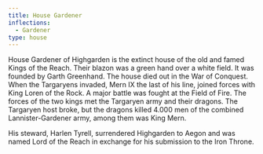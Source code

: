 ```yaml
---
title: House Gardener
inflections:
  - Gardener
type: house
---
```


 House Gardener of Highgarden is the extinct house of the old and famed Kings of the Reach. Their blazon was a green hand over a white field. It was founded by Garth Greenhand. The house died out in the War of Conquest. When the Targaryens invaded, Mern IX the last of his line, joined forces with King Loren of the Rock. A major battle was fought at the Field of Fire. The forces of the two kings met the Targaryen army and their dragons. The Targaryen host broke, but the dragons killed 4.000 men of the combined Lannister-Gardener army, among them was King Mern.

His steward, Harlen Tyrell, surrendered Highgarden to Aegon and was named Lord of the Reach in exchange for his submission to the Iron Throne.


